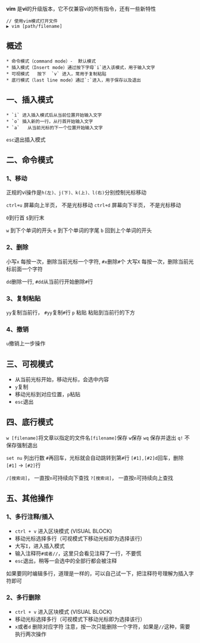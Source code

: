 **vim** 是**vi**的升级版本，它不仅兼容vi的所有指令，还有一些新特性
```
// 使用vim模式打开文件
▶ vim [path/filename]
```

## 概述
	* 命令模式（command mode）-  默认模式
	* 插入模式（Insert mode）通过按下字母`i`进入该模式，用于输入文字
	* 可视模式   按下  `v` 进入，常用于复制粘贴
	* 底行模式（last line mode）通过`:`进入，用于保存以及退出

## 一、插入模式
	* `i` 进入插入模式后从当前位置开始输入文字
	* `o` 插入新的一行，从行首开始输入文字
	* `a`	从当前光标的下一个位置开始输入文字

`esc`退出插入模式


## 二、命令模式
### 1、移动
正规的vi操作是`h(左)、j(下)、k(上)、l(右)`分别控制光标移动

`ctrl+u` 屏幕向上半页， 不是光标移动
`ctrl+d` 屏幕向下半页， 不是光标移动

`0`到行首
`$`到行末

`w` 到下个单词的开头
`e` 到下个单词的字尾
`b` 回到上个单词的开头

### 2、删除
小写`x` 每按一次，删除当前光标一个字符, `#x`删除`#`个
大写`X` 每按一次，删除当前光标前面一个字符

`dd`删除一行, `#dd`从当前行开始删除`#`行

### 3、复制粘贴
`yy`复制当前行， `#yy`复制`#`行
`p` 粘贴 粘贴到当前行的下方

### 4、撤销
`u`撤销上一步操作


## 三、可视模式
* 从当前光标开始，移动光标，会选中内容
* `y`复制
* 移动光标到对应位置，`p`粘贴
* `esc`退出


## 四、底行模式
`w [filename]`将文章以指定的文件名`[filename]`保存
`w`保存   `wq` 保存并退出
`q!` 不保存强制退出

`set nu` 列出行数
`#`再回车，光标就会自动跳转到第`#`行
`[#1],[#2]d`回车，删除`[#1]` -> `[#2]`行

`/[搜索词]`， 一直按`n`可持续向下查找
`?[搜索词]`， 一直按`n`可持续向上查找


## 五、其他操作
### 1、多行注释/插入
* `ctrl + v` 进入区块模式 (VISUAL BLOCK)
* 移动光标选择多行（可视模式下移动光标即为选择该行）
* 大写`I`，进入插入模式
* 输入注释符`#或者//`，这里只会看见注释了一行，不要慌
* `esc`退出，稍等一会选中的全部行都会被注释

如果要同时编辑多行，道理是一样的，可以自己试一下，把注释符号理解为插入字符即可

### 2、多行删除
* `ctrl + v` 进入区块模式 (VISUAL BLOCK)
* 移动光标选择多行（可视模式下移动光标即为选择该行）
* `x`或者`d` 删除对应字符
注意，按一次只能删除一个字符，如果是`//`这种，需要执行两次操作
